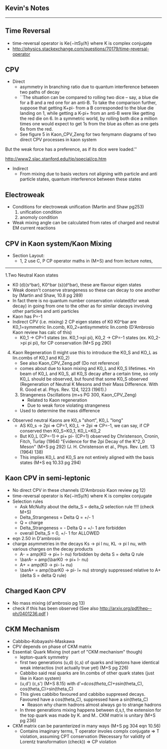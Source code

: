 Kevin's Notes
-------------
-------------

Time Reversal
-------------
  * time-reversal operator is Ke{−iπSy/ℏ} where K is complex conjugate
  * http://physics.stackexchange.com/questions/70179/time-reversal-operator

CPV
---
* Direct
  * asymmetry in branching ratio due to quantum interference between two paths of decay
  * ``The situation can be compared to rolling two dice – say, a blue die for a B and a red one for an anti-B.  To take the comparison further, suppose that getting K+pi- from a B corresponded to the blue die landing on 1, while getting a K-pi+ from an anti-B were like getting the red die on 6. In a symmetric world, by rolling both dice a million times one would expect to get 1s from the blue as often as one gets 6s from the red.
  * See figure 5 in Kaon_CPV_Zeng for two fenymann diagrams of two direct CPV processes in kaon system

But the weak force has a preference, as if its dice were loaded.''

http://www2.slac.stanford.edu/tip/special/cp.htm

* Indirect
  * From mixing due to basis vectors not aligning with particle and anti particle states, quantum interference between these states
 
Electroweak
-----------
* Conditions for electroweak unification (Martin and Shaw pg253)
  1. unification condition
  2. anomoly condition
* Weak mixing angle can be calculated from rates of charged and neutral EM current reactions


CPV in Kaon system/Kaon Mixing
-----------------------------

* Section Layout:
  * 1, 2 use C, P CP operator maths in (M+S) and from lecture notes, 

----------------------------
1.Two Neutral Kaon states
  * K0 (d)(s^bar), K0^bar (s)(d^bar), these are flavour eigen states
  * Weak doesn't conserve strangeness so these can decay to one another by (Martin and Shaw, 10.8 pg 289)
  * In fact there is no quantum number conservation violated(for weak decay) in going from one to the other as for similar decays involving other particles and anti particles
  * Kaon has P=-1
* Indirect CPV (i.e. mixing)
2 CP eigen states of K0 K0^bar are K0_1=symmetric lin.comb, K0_2=antisymmetric lin.comb (D'Ambrosio Kaon review has calc of this)
  * K0_1 -> CP=1 states (ex. K0_1->pi pi), K0_2 -> CP=-1 states (ex. K0_2->pi pi pi), for CP conservation (M+S pg 290)
4. Kaon Regeneration (I might use this to introduce the K0_S and KO_L as lin.combs of K0_1 and K0_2)
    * See also Kaon_CPV_Zeng.pdf (Do not reference)
    * comes about due to kaon mixing and K0_L and K0_S lifetimes.
    *In beam of K0_L and K0_S, all K0_S decay after a certain time, so only K0_L should be observed, but found that some K0_S observed (Regeneration of Neutral K Mesons and their Mass Difference. With R. Good et al. Phys. Rev. 124, 1223 (1961).)
    3. Strangeness Oscillations (m+s PG 300, Kaon_CPV_Zeng)
      	* Related to Kaon regeneration
        * Due to weak force violating strangeness
	* Used to determine the mass difference
* Observed neutral Kaons are K0_s "short", K0_L "long" 
  * AS K0_s -> 2pi => CP=1, K0_L -> 2pi => CP=-1, we can say, if CP conserved then K0_S=K0_1, K0_L=K0_2
  * But K0_L (CP=-1)-> pi+ pi- (CP=1) observed by Christenson, Cronin, Fitch, Turlay (1964) "Evidence for the 2pi Decay of the K^2_0 Meson" (M+S pg 292) (J. H. Christenson et al., Phys. Rev. Lett. 13 (1964) 138)
  * This implies K0_L and K0_S are not entirely aligned with the basis states (M+S eq 10.33 pg 294)

Kaon CPV in semi-leptonic
--------------------------
  * No direct CPV in these channels (D'Ambrosio Kaon review pg 12)
  * time-reversal operator is Ke{−iπSy/ℏ} where K is complex conjugate
  * Selection rules
    * Ask McNulty about the delta_S = delta_Q selection rule !!!! (check M+S)
    * Delta_Strangeness = Delta Q = +/- 1
    * Q = charge
    * Delta_Strangeness =  - Delta Q = +/- 1 are forbidden
    * overall Delta_S = 0, +/- 1 for ALLOWED
  * eqn 2.50 in D'ambrosio
  * charge asymmetries in the decays Ks -> pi l nu, KL -> pi l nu, with various charges on the decay products
    * A- = amp(K0 -> pi+ l- nu) forbidden by delta S = delta Q rule
    * \barA- = amp(\barK0 -> pi+ l- nu) 
    * A+ = amp(K0 -> pi- l+ nu) 
    * \barA+ = amp(\barK0 -> pi- l+ nu) strongly suppressed relative to A+ (delta S = delta Q rule) 

Charged Kaon CPV
------------------
  * No mass mixing (d'ambrosio pg 13)
  * check if this has been observed (See also http://arxiv.org/pdf/hep--ph/0401236.pdf )

CKM Mechanism 
-------------
* Cabbibo-Kobayashi-Maskawa
* CPV depends on phase of CKM matrix
* Essential: Quark Mixing (not part of "CKM mechanism" though)
  * lepton-quark symmetry
  * first two generations (u,d) (c,s) of quarks and leptons have identical weak interactios (not actually true yet) (M+S pg 226) 
  * Cabbibo said real quarks are lin.combs of other quark states (just like in Kaon system)
  * (u,d') (c,s') (M+S 8.15) with d'=d*cos(theta_C)+s*sin(theta_C), cos(theta_C)>sin(theta_C)  
  * This gives cabbibo favoured and cabbibo suppresed decays. Favoured have a cos(theta_C), suppressed have a sin(theta_C)
    * Reason why charm hadrons almost always go to strange hadrons
  * In three generations mixing happens between d,s,t, the extension for the top quark was made by K. and M.. CKM matrix is unitary (M+S pg 236)
* CKM matrix can be paramterized in many ways (M+S pg 304 eqn 10.56)
  * Contains imaginary terms, T operator involes complx conjugate => T violation, assuming CPT conservation (Necessary for validity of Lorentz transformation (check)) => CP violation




